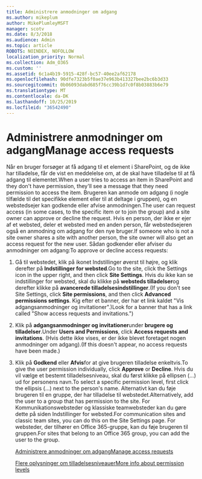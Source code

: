 ```yaml
---
title: Administrere anmodninger om adgang
ms.author: mikeplum
author: MikePlumleyMSFT
manager: scotv
ms.date: 8/3/2018
ms.audience: Admin
ms.topic: article
ROBOTS: NOINDEX, NOFOLLOW
localization_priority: Normal
ms.collection: Adm_O365
ms.custom: ''
ms.assetid: 6c1a4b19-5915-428f-bc57-40ee2af62178
ms.openlocfilehash: 90dfe7323b5f0ae37e963b413327bee2bc6b3d33
ms.sourcegitcommit: 0b06093dabd685f76cc39b1d7c0f8b03883b6e79
ms.translationtype: MT
ms.contentlocale: da-DK
ms.lasthandoff: 10/25/2019
ms.locfileid: "36542490"
---
```

# <a name="manage-access-requests"></a><span data-ttu-id="7fd95-102">Administrere anmodninger om adgang</span><span class="sxs-lookup"><span data-stu-id="7fd95-102">Manage access requests</span></span>

<span data-ttu-id="7fd95-103">Når en bruger forsøger at få adgang til et element i SharePoint, og de ikke har tilladelse, får de vist en meddelelse om, at de skal have tilladelse til at få adgang til elementet.</span><span class="sxs-lookup"><span data-stu-id="7fd95-103">When a user tries to access an item in SharePoint and they don't have permission, they'll see a message that they need permission to access the item.</span></span> <span data-ttu-id="7fd95-104">Brugeren kan anmode om adgang (i nogle tilfælde til det specifikke element eller til at deltage i gruppen), og en webstedsejer kan godkende eller afvise anmodningen.</span><span class="sxs-lookup"><span data-stu-id="7fd95-104">The user can request access (in some cases, to the specific item or to join the group) and a site owner can approve or decline the request.</span></span> <span data-ttu-id="7fd95-105">Hvis en person, der ikke er ejer af et websted, deler et websted med en anden person, får webstedsejeren også en anmodning om adgang for den nye bruger.</span><span class="sxs-lookup"><span data-stu-id="7fd95-105">If someone who is not a site owner shares a site with another person, the site owner will also get an access request for the new user.</span></span> <span data-ttu-id="7fd95-106">Sådan godkender eller afviser du anmodninger om adgang:</span><span class="sxs-lookup"><span data-stu-id="7fd95-106">To approve or decline access requests:</span></span>
  
1. <span data-ttu-id="7fd95-107">Gå til webstedet, klik på ikonet Indstillinger øverst til højre, og klik derefter på **Indstillinger for websted**.</span><span class="sxs-lookup"><span data-stu-id="7fd95-107">Go to the site, click the Settings icon in the upper right, and then click **Site Settings**.</span></span> <span data-ttu-id="7fd95-108">Hvis du ikke kan se indstillinger for websted, skal du klikke på **websteds tilladelser**og derefter klikke på **avancerede tilladelsesindstillinger**.</span><span class="sxs-lookup"><span data-stu-id="7fd95-108">(If you don't see Site Settings, click **Site permissions**, and then click **Advanced permissions settings**.</span></span> <span data-ttu-id="7fd95-109">Kig efter et banner, der har et link kaldet "Vis adgangsanmodninger og invitationer".)</span><span class="sxs-lookup"><span data-stu-id="7fd95-109">Look for a banner that has a link called "Show access requests and invitations.")</span></span>
    
2. <span data-ttu-id="7fd95-110">Klik på **adgangsanmodninger og invitationer**under **brugere og tilladelser**.</span><span class="sxs-lookup"><span data-stu-id="7fd95-110">Under **Users and Permissions**, click **Access requests and invitations**.</span></span> <span data-ttu-id="7fd95-111">(Hvis dette ikke vises, er der ikke blevet foretaget nogen anmodninger om adgang).</span><span class="sxs-lookup"><span data-stu-id="7fd95-111">(If this doesn't appear, no access requests have been made.)</span></span>
    
3. <span data-ttu-id="7fd95-112">Klik på **Godkend** eller **Afvis**for at give brugeren tilladelse enkeltvis.</span><span class="sxs-lookup"><span data-stu-id="7fd95-112">To give the user permission individually, click **Approve** or **Decline**.</span></span> <span data-ttu-id="7fd95-113">Hvis du vil vælge et bestemt tilladelsesniveau, skal du først klikke på ellipsen (...) ud for personens navn.</span><span class="sxs-lookup"><span data-stu-id="7fd95-113">To select a specific permission level, first click the ellipsis (...) next to the person's name.</span></span> <span data-ttu-id="7fd95-114">Alternativt kan du føje brugeren til en gruppe, der har tilladelse til webstedet.</span><span class="sxs-lookup"><span data-stu-id="7fd95-114">Alternatively, add the user to a group that has permission to the site.</span></span> <span data-ttu-id="7fd95-115">For Kommunikationswebsteder og klassiske teamwebsteder kan du gøre dette på siden Indstillinger for websted.</span><span class="sxs-lookup"><span data-stu-id="7fd95-115">For communication sites and classic team sites, you can do this on the Site Settings page.</span></span> <span data-ttu-id="7fd95-116">For websteder, der tilhører en Office 365-gruppe, kan du føje brugeren til gruppen.</span><span class="sxs-lookup"><span data-stu-id="7fd95-116">For sites that belong to an Office 365 group, you can add the user to the group.</span></span>
    
    [<span data-ttu-id="7fd95-117">Administrere anmodninger om adgang</span><span class="sxs-lookup"><span data-stu-id="7fd95-117">Manage access requests </span></span>](https://go.microsoft.com/fwlink/?linkid=2008747)
    
    [<span data-ttu-id="7fd95-118">Flere oplysninger om tilladelsesniveauer</span><span class="sxs-lookup"><span data-stu-id="7fd95-118">More info about permission levels</span></span>](https://go.microsoft.com/fwlink/?linkid=867071)
    

